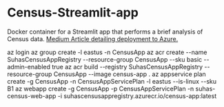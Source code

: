 # Census-Streamlit-app
Docker container for a Streamlit app that performs a brief analysis of Census data. 
[Medium Article detailing deployment to Azure.](https://towardsdatascience.com/deploying-a-streamlit-web-app-with-azure-app-service-1f09a2159743?source=friends_link&sk=fa59624f14261f6693bc250f396d0983)

az login
az group create -l eastus -n CensusApp
az acr create --name SuhasCensusAppRegistry --resource-group CensusApp --sku basic --admin-enabled true
az acr build --registry SuhasCensusAppRegistry --resource-group CensusApp --image census-app .
az appservice plan create -g CensusApp -n CensusAppServicePlan -l eastus --is-linux --sku B1
az webapp create -g CensusApp -p CensusAppServicePlan -n suhas-census-web-app -i suhascensusappregistry.azurecr.io/census-app:latest
